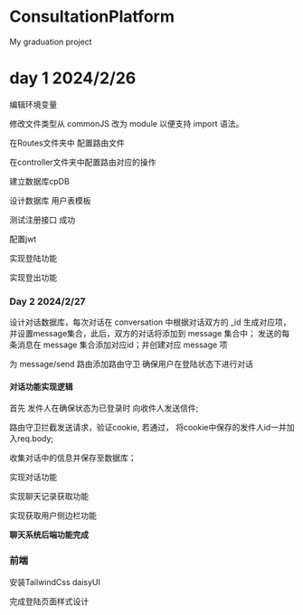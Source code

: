 # ConsultationPlatform
My graduation project

# day 1 2024/2/26
编辑环境变量

修改文件类型从 commonJS 改为 module 以便支持 import 语法。

在Routes文件夹中 配置路由文件

在controller文件夹中配置路由对应的操作

建立数据库cpDB

设计数据库 用户表模板

测试注册接口 成功

配置jwt

实现登陆功能

实现登出功能

### Day 2 2024/2/27

设计对话数据库，每次对话在 conversation 中根据对话双方的 _id 生成对应项，并设置message集合，此后，双方的对话将添加到 message 集合中； 发送的每条消息在 message 集合添加对应id；并创建对应 message 项

为 message/send 路由添加路由守卫 确保用户在登陆状态下进行对话



#### 对话功能实现逻辑

首先 发件人在确保状态为已登录时 向收件人发送信件;

路由守卫拦截发送请求，验证cookie, 若通过， 将cookie中保存的发件人id一并加入req.body;

收集对话中的信息并保存至数据库；



实现对话功能

实现聊天记录获取功能

实现获取用户侧边栏功能

**聊天系统后端功能完成**

### 前端

安装TailwindCss daisyUI

完成登陆页面样式设计
